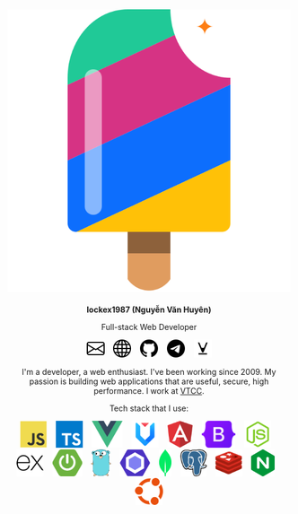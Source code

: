 <div align="center">

<h2><img src="images/logo.svg" /></h2>

**lockex1987 (Nguyễn Văn Huyên)**

Full-stack Web Developer

[![mail](icons/envelope.svg)](mailto:lockex1987@gmail.com)&nbsp;&nbsp;&nbsp;
[![website](icons/globe.svg)](https://lockex1987.com/)&nbsp;&nbsp;&nbsp;
[![github](icons/github.svg)](https://github.com/lockex1987)&nbsp;&nbsp;&nbsp;
[![telegram](icons/telegram.svg)](https://t.me/lockex1987)&nbsp;&nbsp;&nbsp;
[![viblo](icons/viblo.svg)](https://viblo.asia/u/lockex1987)

I'm a developer, a web enthusiast. I've been working since 2009. My passion is building web applications that are useful, secure, high performance. I work at [VTCC](https://viettelai.vn/).

Tech stack that I use:

<img src="technologies/js.svg" height="48" />&nbsp;&nbsp;&nbsp;
<img src="technologies/typescript.svg" height="48" />&nbsp;&nbsp;&nbsp;
<img src="technologies/vue.svg" height="48" />&nbsp;&nbsp;&nbsp;
<img src="technologies/ant_design_vue.svg" height="48" />&nbsp;&nbsp;&nbsp;
<img src="technologies/angular.svg" height="48" />&nbsp;&nbsp;&nbsp;
<img src="technologies/bootstrap.svg" height="48" />&nbsp;&nbsp;&nbsp;
<img src="technologies/node.js.svg" height="48" />&nbsp;&nbsp;&nbsp;
<img src="technologies/express.svg" height="48" />&nbsp;&nbsp;&nbsp;
<img src="technologies/spring-boot.svg" height="48" />&nbsp;&nbsp;&nbsp;
<img src="technologies/gopher.svg" height="48" />&nbsp;&nbsp;&nbsp;
<img src="technologies/eslint.svg" height="48" />&nbsp;&nbsp;&nbsp;
<img src="technologies/mongodb.svg" height="48" />&nbsp;&nbsp;&nbsp;
<img src="technologies/postgres.svg" height="48" />&nbsp;&nbsp;&nbsp;
<img src="technologies/redis.svg" height="48" />&nbsp;&nbsp;&nbsp;
<img src="technologies/nginx.svg" height="48" />&nbsp;&nbsp;&nbsp;
<img src="technologies/ubuntu.svg" height="48" />

</div>
